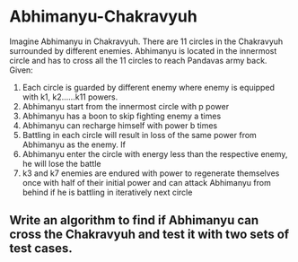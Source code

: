 # Abhimanyu-Chakravyuh

Imagine Abhimanyu in Chakravyuh. There are 11 circles in the Chakravyuh surrounded by
different enemies. Abhimanyu is located in the innermost circle and has to cross all the 11
circles to reach Pandavas army back.
Given:
1. Each circle is guarded by different enemy where enemy is equipped with k1, k2……k11
powers.
2. Abhimanyu start from the innermost circle with p power
3. Abhimanyu has a boon to skip fighting enemy a times
4. Abhimanyu can recharge himself with power b times
5. Battling in each circle will result in loss of the same power from Abhimanyu as the enemy. If
6. Abhimanyu enter the circle with energy less than the respective enemy, he will lose the battle
7. k3 and k7 enemies are endured with power to regenerate themselves once with half of their
initial power and can attack Abhimanyu from behind if he is battling in iteratively next circle

## Write an algorithm to find if Abhimanyu can cross the Chakravyuh and test it with two sets of test cases.
